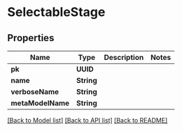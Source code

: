 # SelectableStage

## Properties
Name | Type | Description | Notes
------------ | ------------- | ------------- | -------------
**pk** | **UUID** |  | 
**name** | **String** |  | 
**verboseName** | **String** |  | 
**metaModelName** | **String** |  | 

[[Back to Model list]](../README.md#documentation-for-models) [[Back to API list]](../README.md#documentation-for-api-endpoints) [[Back to README]](../README.md)


